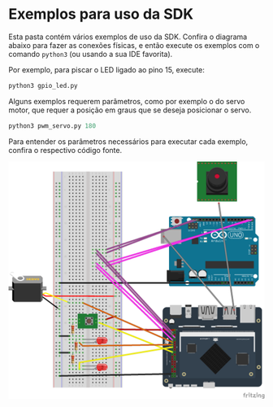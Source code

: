 # Exemplos para uso da SDK

Esta pasta contém vários exemplos de uso da SDK. Confira o diagrama abaixo para fazer as conexões físicas, e então execute os exemplos com o comando `python3` (ou usando a sua IDE favorita).

Por exemplo, para piscar o LED ligado ao pino 15, execute:

```python
python3 gpio_led.py
```

Alguns exemplos requerem parâmetros, como por exemplo o do servo motor, que requer a posição em graus que se deseja posicionar o servo.

```python
python3 pwm_servo.py 180
```

Para entender os parâmetros necessários para executar cada exemplo, confira o respectivo código fonte.

![conexão elétrica](caninos-sdk-examples.png "Exemplos de uso da Caninos SDK")